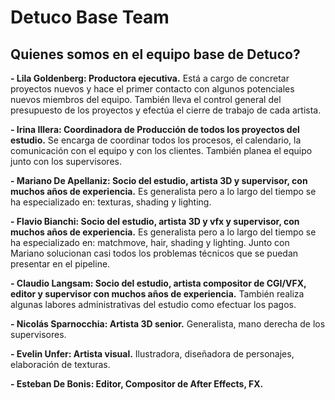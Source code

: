 # Detuco Base Team

## Quienes somos en el equipo base de Detuco?

**- Lila Goldenberg: Productora ejecutiva.**
Está a cargo de concretar proyectos nuevos y hace el primer contacto con algunos potenciales nuevos miembros del equipo. También lleva el control general del presupuesto de los proyectos y efectúa el cierre de trabajo de cada artista.

**- Irina Illera: Coordinadora de Producción de todos los proyectos del estudio.**
Se encarga de coordinar todos los procesos, el calendario, la comunicación con el equipo y con los clientes. También planea el equipo junto con los supervisores. 

**- Mariano De Apellaniz: Socio del estudio, artista 3D y supervisor, con muchos años de experiencia.** 
Es generalista pero a lo largo del tiempo se ha especializado en: texturas, shading y lighting.

**- Flavio Bianchi: Socio del estudio, artista 3D y vfx y supervisor, con muchos años de experiencia.**
Es generalista pero a lo largo del tiempo se ha especializado en: matchmove, hair, shading y lighting.
Junto con Mariano solucionan casi todos los problemas técnicos que se puedan presentar en el pipeline.

**- Claudio Langsam: Socio del estudio, artista compositor de CGI/VFX, editor y supervisor con muchos años de experiencia.**
También realiza algunas labores administrativas del estudio como efectuar los pagos.

**- Nicolás Sparnocchia: Artista 3D senior.**
Generalista, mano derecha de los supervisores.

**- Evelin Unfer: Artista visual.**
Ilustradora, diseñadora de personajes, elaboración de texturas.

**- Esteban De Bonis: Editor, Compositor de After Effects, FX.**